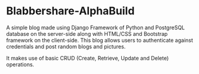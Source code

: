 # Blabbershare-AlphaBuild

A simple blog made using Django Framework of Python and PostgreSQL database on the server-side along with HTML/CSS and Bootstrap framework on the client-side. This blog allows users to authenticate against credentials and post random blogs and pictures.

It makes use of basic CRUD (Create, Retrieve, Update and Delete) operations.